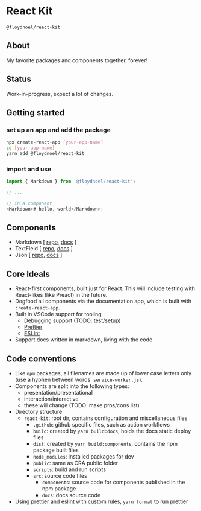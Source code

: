 # React Kit

`@floydnoel/react-kit`

## About

My favorite packages and components together, forever!

## Status

Work-in-progress, expect a lot of changes.

## Getting started

### set up an app and add the package

```sh
npx create-react-app [your-app-name]
cd [your-app-name]
yarn add @floydnoel/react-kit
```

### import and use

```js
import { Markdown } from '@floydnoel/react-kit';

// ...

// in a component
<Markdown># hello, world</Markdown>;
```

## Components

- Markdown [ [repo](/src/components/presentation/markdown), [docs](/react-kit/src/components/presentation/markdown) ]
- TextField [ [repo](https://github.com/floydnoel/react-kit/tree/babel/src/components/interaction/text-field), [docs](https://floydnoel.github.io/react-kit/text-field) ]
- Json [ [repo](https://github.com/floydnoel/react-kit), [docs](https://floydnoel.github.io/react-kit/) ]

## Core Ideals

- React-first components, built just for React. This will include testing with React-likes (like Preact) in the future.
- Dogfood all components via the documentation app, which is built with `create-react-app`.
- Built in VSCode support for tooling.
  - Debugging support (TODO: test/setup)
  - [Prettier](prettier.io)
  - [ESLint](eslint.org)
- Support docs written in markdown, living with the code

## Code conventions

- Like `npm` packages, all filenames are made up of lower case letters only (use a hyphen between words: `service-worker.js`).
- Components are split into the following types:
  - presentation/presentational
  - interaction/interactive
  - these will change (TODO: make pros/cons list)
- Directory structure
  - `react-kit`: root dir, contains configuration and miscellaneous files
    - `.github`: github specific files, such as action workflows
    - `build`: created by `yarn build:docs`, holds the docs static deploy files
    - `dist`: created by `yarn build:components`, contains the npm package built files
    - `node_modules`: installed packages for dev
    - `public`: same as CRA public folder
    - `scripts`: build and run scripts
    - `src`: source code files
      - `components`: source code for components published in the npm package
      - `docs`: docs source code
- Using prettier and eslint with custom rules, `yarn format` to run prettier
